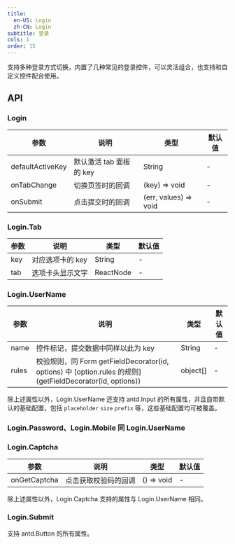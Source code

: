 ```yaml
---
title:
  en-US: Login
  zh-CN: Login
subtitle: 登录
cols: 1
order: 15
---
```


支持多种登录方式切换，内置了几种常见的登录控件，可以灵活组合，也支持和自定义控件配合使用。

## API

### Login

参数 | 说明 | 类型 | 默认值
----|------|-----|------
defaultActiveKey | 默认激活 tab 面板的 key | String | -
onTabChange | 切换页签时的回调 | (key) => void | -
onSubmit | 点击提交时的回调 | (err, values) => void | -

### Login.Tab

参数 | 说明 | 类型 | 默认值
----|------|-----|------
key | 对应选项卡的 key | String | -
tab | 选项卡头显示文字 | ReactNode | -

### Login.UserName

参数 | 说明 | 类型 | 默认值
----|------|-----|------
name | 控件标记，提交数据中同样以此为 key | String | -
rules | 校验规则，同 Form getFieldDecorator(id, options) 中 [option.rules 的规则](getFieldDecorator(id, options)) | object[] | -

除上述属性以外，Login.UserName 还支持 antd.Input 的所有属性，并且自带默认的基础配置，包括 `placeholder` `size` `prefix` 等，这些基础配置均可被覆盖。

### Login.Password、Login.Mobile 同 Login.UserName

### Login.Captcha

参数 | 说明 | 类型 | 默认值
----|------|-----|------
onGetCaptcha | 点击获取校验码的回调 | () => void | -

除上述属性以外，Login.Captcha 支持的属性与 Login.UserName 相同。

### Login.Submit

支持 antd.Button 的所有属性。

